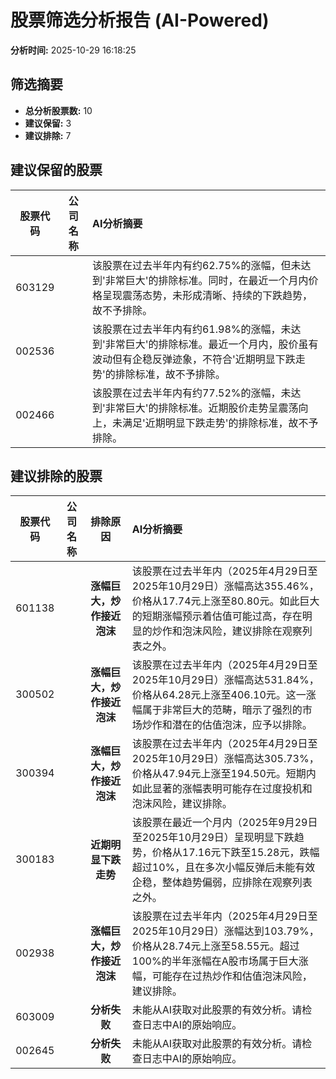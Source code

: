 # 股票筛选分析报告 (AI-Powered)

**分析时间:** 2025-10-29 16:18:25

## 筛选摘要

- **总分析股票数:** 10
- **建议保留:** 3
- **建议排除:** 7

## 建议保留的股票

| 股票代码 | 公司名称 | AI分析摘要 |
|:---:|:---:|:---|
| 603129 |  | 该股票在过去半年内有约62.75%的涨幅，但未达到'非常巨大'的排除标准。同时，在最近一个月内价格呈现震荡态势，未形成清晰、持续的下跌趋势，故不予排除。 |
| 002536 |  | 该股票在过去半年内有约61.98%的涨幅，未达到'非常巨大'的排除标准。最近一个月内，股价虽有波动但有企稳反弹迹象，不符合'近期明显下跌走势'的排除标准，故不予排除。 |
| 002466 |  | 该股票在过去半年内有约77.52%的涨幅，未达到'非常巨大'的排除标准。近期股价走势呈震荡向上，未满足'近期明显下跌走势'的排除标准，故不予排除。 |

## 建议排除的股票

| 股票代码 | 公司名称 | 排除原因 | AI分析摘要 |
|:---:|:---:|:---:|:---|
| 601138 |  | **涨幅巨大，炒作接近泡沫** | 该股票在过去半年内（2025年4月29日至2025年10月29日）涨幅高达355.46%，价格从17.74元上涨至80.80元。如此巨大的短期涨幅预示着估值可能过高，存在明显的炒作和泡沫风险，建议排除在观察列表之外。 |
| 300502 |  | **涨幅巨大，炒作接近泡沫** | 该股票在过去半年内（2025年4月29日至2025年10月29日）涨幅高达531.84%，价格从64.28元上涨至406.10元。这一涨幅属于非常巨大的范畴，暗示了强烈的市场炒作和潜在的估值泡沫，应予以排除。 |
| 300394 |  | **涨幅巨大，炒作接近泡沫** | 该股票在过去半年内（2025年4月29日至2025年10月29日）涨幅高达305.73%，价格从47.94元上涨至194.50元。短期内如此显著的涨幅表明可能存在过度投机和泡沫风险，建议排除。 |
| 300183 |  | **近期明显下跌走势** | 该股票在最近一个月内（2025年9月29日至2025年10月29日）呈现明显下跌趋势，价格从17.16元下跌至15.28元，跌幅超过10%，且在多次小幅反弹后未能有效企稳，整体趋势偏弱，应排除在观察列表之外。 |
| 002938 |  | **涨幅巨大，炒作接近泡沫** | 该股票在过去半年内（2025年4月29日至2025年10月29日）涨幅达到103.79%，价格从28.74元上涨至58.55元。超过100%的半年涨幅在A股市场属于巨大涨幅，可能存在过热炒作和估值泡沫风险，建议排除。 |
| 603009 |  | **分析失败** | 未能从AI获取对此股票的有效分析。请检查日志中AI的原始响应。 |
| 002645 |  | **分析失败** | 未能从AI获取对此股票的有效分析。请检查日志中AI的原始响应。 |
